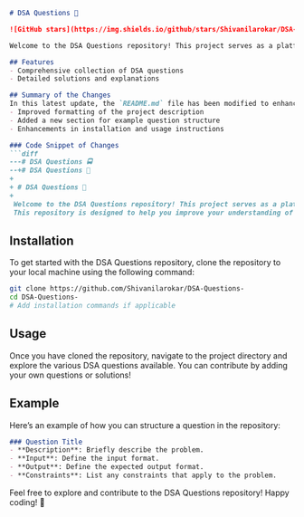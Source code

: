 ```markdown
# DSA Questions 🚀

![GitHub stars](https://img.shields.io/github/stars/Shivanilarokar/DSA-Questions-?style=social) ![Forks](https://img.shields.io/github/forks/Shivanilarokar/DSA-Questions-?style=social)

Welcome to the DSA Questions repository! This project serves as a platform for developers and learners to practice and enhance their skills in Data Structures and Algorithms (DSA). This repository is designed to help you improve your understanding of various data structures and algorithms through a collection of questions and solutions.

## Features
- Comprehensive collection of DSA questions
- Detailed solutions and explanations

## Summary of the Changes
In this latest update, the `README.md` file has been modified to enhance clarity and organization. Key updates include:
- Improved formatting of the project description
- Added a new section for example question structure
- Enhancements in installation and usage instructions

### Code Snippet of Changes
```diff
---# DSA Questions 🚍
--+# DSA Questions 🚀
+ 
+ # DSA Questions 🚀
+ 
 Welcome to the DSA Questions repository! This project serves as a platform for developers and learners to practice and enhance their skills in Data Structures and Algorithms (DSA).
 This repository is designed to help you improve your understanding of various data structures and algorithms through a collection of questions and solutions.
```

## Installation
To get started with the DSA Questions repository, clone the repository to your local machine using the following command:

```bash
git clone https://github.com/Shivanilarokar/DSA-Questions-
cd DSA-Questions-
# Add installation commands if applicable
```

## Usage
Once you have cloned the repository, navigate to the project directory and explore the various DSA questions available. You can contribute by adding your own questions or solutions!

## Example
Here’s an example of how you can structure a question in the repository:

```markdown
### Question Title
- **Description**: Briefly describe the problem.
- **Input**: Define the input format.
- **Output**: Define the expected output format.
- **Constraints**: List any constraints that apply to the problem.
```

Feel free to explore and contribute to the DSA Questions repository! Happy coding! 🎉
```